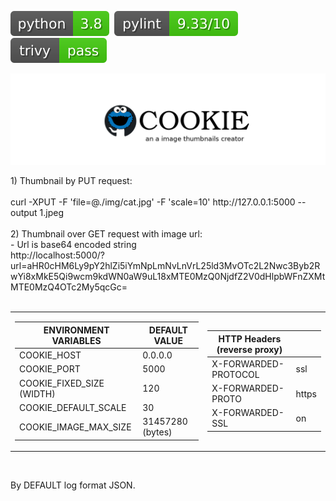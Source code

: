 <p><img src="https://raw.githubusercontent.com/darzanebor/cookie/master/img/pylint0.svg" title="pylint"></a>&nbsp;&nbsp;<img src="https://raw.githubusercontent.com/darzanebor/cookie/master/img/pylint1.svg" title="pylint"></a>&nbsp;&nbsp;<img src="https://raw.githubusercontent.com/darzanebor/cookie/master/img/pylint3.svg" title="pylint"></a>
</p>
<p align="center"><a href='https://github.com/darzanebor/cookie'><img src="https://raw.githubusercontent.com/darzanebor/cookie/master/img/logo.png" title="COOKIE"></a></p>
1) Thumbnail by PUT request:<br/><br/>
  curl -XPUT -F 'file=@./img/cat.jpg' -F 'scale=10' http://127.0.0.1:5000 --output 1.jpeg<br/><br/>
2) Thumbnail over GET request with image url:<br/>
- Url is base64 encoded string<br/>
    http://localhost:5000/?url=aHR0cHM6Ly9pY2hlZi5iYmNpLmNvLnVrL25ld3MvOTc2L2Nwc3Byb2RwYi8xMkE5Qi9wcm9kdWN0aW9uL18xMTE0MzQ0NjdfZ2V0dHlpbWFnZXMtMTE0MzQ4OTc2My5qcGc=<br/><br/>

<div align=center> 
<table border="0" cellpadding="0" cellspacing="0" border-collapse="collapse">
<tbody>
<tr>
<td>
  
| ENVIRONMENT VARIABLES | DEFAULT VALUE |
| ------------- | ------------- |
| COOKIE_HOST | 0.0.0.0 |
| COOKIE_PORT | 5000 |
| COOKIE_FIXED_SIZE (WIDTH)| 120 |
| COOKIE_DEFAULT_SCALE | 30 |
| COOKIE_IMAGE_MAX_SIZE | 31457280 (bytes) |
</td>
<td>
  
| HTTP Headers (reverse proxy) ||
| ------------- | ------------- |
| X-FORWARDED-PROTOCOL | ssl |
| X-FORWARDED-PROTO | https |
| X-FORWARDED-SSL | on |

</td>
</tr>
</tbody>
</table>
<p>&nbsp;</p>
</div>

By DEFAULT log format JSON.
